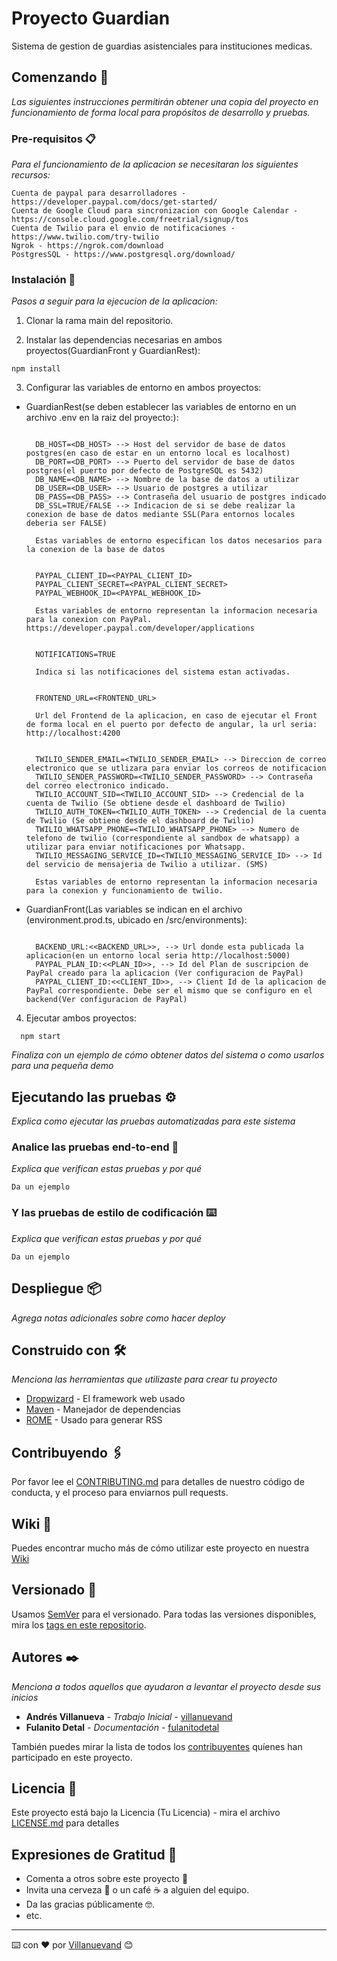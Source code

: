 # Proyecto Guardian

Sistema de gestion de guardias asistenciales para instituciones medicas.

## Comenzando 🚀

_Las siguientes instrucciones permitirán obtener una copia del proyecto en funcionamiento de forma local para propósitos de desarrollo y pruebas._

### Pre-requisitos 📋

_Para el funcionamiento de la aplicacion se necesitaran los  siguientes recursos:_

```
Cuenta de paypal para desarrolladores - https://developer.paypal.com/docs/get-started/
Cuenta de Google Cloud para sincronizacion con Google Calendar - https://console.cloud.google.com/freetrial/signup/tos
Cuenta de Twilio para el envio de notificaciones - https://www.twilio.com/try-twilio
Ngrok - https://ngrok.com/download
PostgresSQL - https://www.postgresql.org/download/
```

### Instalación 🔧

_Pasos a seguir para la ejecucion de la aplicacion:_

1. Clonar la rama main del repositorio.

2. Instalar las dependencias necesarias en ambos proyectos(GuardianFront y GuardianRest):

```
npm install
```
3. Configurar las variables de entorno en ambos proyectos: 
  
  * GuardianRest(se deben establecer las variables de entorno en un archivo .env en la raiz del proyecto:): 
    
      ```
      
        DB_HOST=<DB_HOST> --> Host del servidor de base de datos postgres(en caso de estar en un entorno local es localhost)
        DB_PORT=<DB_PORT> --> Puerto del servidor de base de datos postgres(el puerto por defecto de PostgreSQL es 5432)
        DB_NAME=<DB_NAME> --> Nombre de la base de datos a utilizar
        DB_USER=<DB_USER> --> Usuario de postgres a utilizar
        DB_PASS=<DB_PASS> --> Contraseña del usuario de postgres indicado
        DB_SSL=TRUE/FALSE --> Indicacion de si se debe realizar la conexion de base de datos mediante SSL(Para entornos locales deberia ser FALSE)
        
        Estas variables de entorno especifican los datos necesarios para la conexion de la base de datos
      ```
      ```
      
        PAYPAL_CLIENT_ID=<PAYPAL_CLIENT_ID>
        PAYPAL_CLIENT_SECRET=<PAYPAL_CLIENT_SECRET>
        PAYPAL_WEBHOOK_ID=<PAYPAL_WEBHOOK_ID>
        
        Estas variables de entorno representan la informacion necesaria para la conexion con PayPal. https://developer.paypal.com/developer/applications 
      ```
      ```
      
        NOTIFICATIONS=TRUE
        
        Indica si las notificaciones del sistema estan activadas.
      ```
      ```
      
        FRONTEND_URL=<FRONTEND_URL>
        
        Url del Frontend de la aplicacion, en caso de ejecutar el Front de forma local en el puerto por defecto de angular, la url seria: http://localhost:4200
      ```

      ```
      
        TWILIO_SENDER_EMAIL=<TWILIO_SENDER_EMAIL> --> Direccion de correo electronico que se utlizara para enviar los correos de notificacion
        TWILIO_SENDER_PASSWORD=<TWILIO_SENDER_PASSWORD> --> Contraseña del correo electronico indicado.
        TWILIO_ACCOUNT_SID=<TWILIO_ACCOUNT_SID> --> Credencial de la cuenta de Twilio (Se obtiene desde el dashboard de Twilio)
        TWILIO_AUTH_TOKEN=<TWILIO_AUTH_TOKEN> --> Credencial de la cuenta de Twilio (Se obtiene desde el dashboard de Twilio)
        TWILIO_WHATSAPP_PHONE=<TWILIO_WHATSAPP_PHONE> --> Numero de telefono de twilio (correspondiente al sandbox de whatsapp) a utilizar para enviar notificaciones por Whatsapp.
        TWILIO_MESSAGING_SERVICE_ID=<TWILIO_MESSAGING_SERVICE_ID> --> Id del servicio de mensajeria de Twilio a utilizar. (SMS)
      
        Estas variables de entorno representan la informacion necesaria para la conexion y funcionamiento de twilio.
      ```
    
  * GuardianFront(Las variables se indican en el archivo (environment.prod.ts, ubicado en /src/environments):
    ``` 

      BACKEND_URL:<<BACKEND_URL>>, --> Url donde esta publicada la aplicacion(en un entorno local seria http://localhost:5000)
      PAYPAL_PLAN_ID:<<PLAN_ID>>, --> Id del Plan de suscripcion de PayPal creado para la aplicacion (Ver configuracion de PayPal)
      PAYPAL_CLIENT_ID:<<CLIENT_ID>>, --> Client Id de la aplicacion de PayPal correspondiente. Debe ser el mismo que se configuro en el backend(Ver configuracion de PayPal)
    ```
  
4. Ejecutar ambos proyectos:
  ``` 
    npm start
  ```
  
  
  
_Finaliza con un ejemplo de cómo obtener datos del sistema o como usarlos para una pequeña demo_

## Ejecutando las pruebas ⚙️

_Explica como ejecutar las pruebas automatizadas para este sistema_

### Analice las pruebas end-to-end 🔩

_Explica que verifican estas pruebas y por qué_

```
Da un ejemplo
```

### Y las pruebas de estilo de codificación ⌨️

_Explica que verifican estas pruebas y por qué_

```
Da un ejemplo
```

## Despliegue 📦

_Agrega notas adicionales sobre como hacer deploy_

## Construido con 🛠️

_Menciona las herramientas que utilizaste para crear tu proyecto_

* [Dropwizard](http://www.dropwizard.io/1.0.2/docs/) - El framework web usado
* [Maven](https://maven.apache.org/) - Manejador de dependencias
* [ROME](https://rometools.github.io/rome/) - Usado para generar RSS

## Contribuyendo 🖇️

Por favor lee el [CONTRIBUTING.md](https://gist.github.com/villanuevand/xxxxxx) para detalles de nuestro código de conducta, y el proceso para enviarnos pull requests.

## Wiki 📖

Puedes encontrar mucho más de cómo utilizar este proyecto en nuestra [Wiki](https://github.com/tu/proyecto/wiki)

## Versionado 📌

Usamos [SemVer](http://semver.org/) para el versionado. Para todas las versiones disponibles, mira los [tags en este repositorio](https://github.com/tu/proyecto/tags).

## Autores ✒️

_Menciona a todos aquellos que ayudaron a levantar el proyecto desde sus inicios_

* **Andrés Villanueva** - *Trabajo Inicial* - [villanuevand](https://github.com/villanuevand)
* **Fulanito Detal** - *Documentación* - [fulanitodetal](#fulanito-de-tal)

También puedes mirar la lista de todos los [contribuyentes](https://github.com/your/project/contributors) quíenes han participado en este proyecto. 

## Licencia 📄

Este proyecto está bajo la Licencia (Tu Licencia) - mira el archivo [LICENSE.md](LICENSE.md) para detalles

## Expresiones de Gratitud 🎁

* Comenta a otros sobre este proyecto 📢
* Invita una cerveza 🍺 o un café ☕ a alguien del equipo. 
* Da las gracias públicamente 🤓.
* etc.



---
⌨️ con ❤️ por [Villanuevand](https://github.com/Villanuevand) 😊
